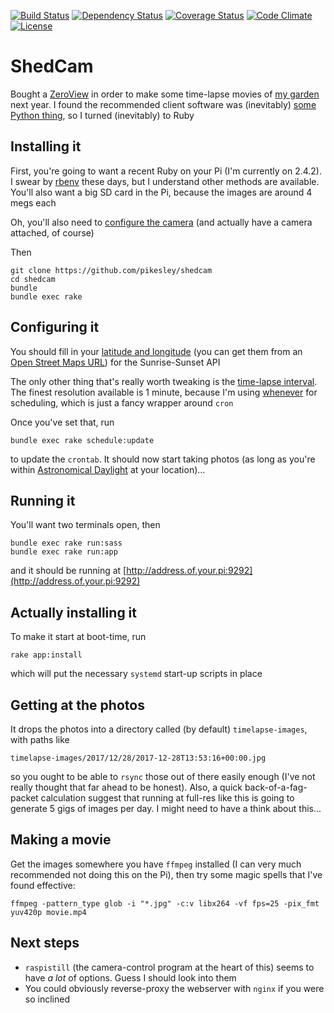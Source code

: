 [![Build Status](http://img.shields.io/travis/pikesley/shedcam.svg?style=flat-square)](https://travis-ci.org/pikesley/shedcam)
[![Dependency Status](http://img.shields.io/gemnasium/pikesley/shedcam.svg?style=flat-square)](https://gemnasium.com/pikesley/shedcam)
[![Coverage Status](http://img.shields.io/coveralls/pikesley/shedcam.svg?style=flat-square)](https://coveralls.io/r/pikesley/shedcam)
[![Code Climate](http://img.shields.io/codeclimate/github/pikesley/shedcam.svg?style=flat-square)](https://codeclimate.com/github/pikesley/shedcam)
[![License](http://img.shields.io/:license-mit-blue.svg?style=flat-square)](http://pikesley.mit-license.org)

# ShedCam

Bought a [ZeroView](https://thepihut.com/products/zeroview) in order to make some time-lapse movies of [my garden](https://www.flickr.com/photos/pikesley/collections/72157661958355852/) next year. I found the recommended client software was (inevitably) [some Python thing](https://github.com/alexellis/phototimer), so I turned (inevitably) to Ruby

## Installing it

First, you're going to want a recent Ruby on your Pi (I'm currently on 2.4.2). I swear by [rbenv](https://github.com/rbenv/rbenv) these days, but I understand other methods are available. You'll also want a big SD card in the Pi, because the images are around 4 megs each

Oh, you'll also need to [configure the camera](https://www.raspberrypi.org/documentation/configuration/camera.md) (and actually have a camera attached, of course)

Then

```
git clone https://github.com/pikesley/shedcam
cd shedcam
bundle
bundle exec rake
```

## Configuring it

You should fill in your [latitude and longitude](https://github.com/pikesley/shedcam/blob/master/config/config.yml#L3-L4) (you can get them from an [Open Street Maps URL](https://www.openstreetmap.org/#map=18/51.50115/-0.14313)) for the Sunrise-Sunset API

The only other thing that's really worth tweaking is the [time-lapse interval](https://github.com/pikesley/shedcam/blob/master/config/config.yml#L1). The finest resolution available is 1 minute, because I'm using [whenever](https://github.com/javan/whenever) for scheduling, which is just a fancy wrapper around `cron`

Once you've set that, run

```
bundle exec rake schedule:update
```

to update the `crontab`. It should now start taking photos (as long as you're within [Astronomical Daylight](https://en.wikipedia.org/wiki/Twilight#Astronomical_twilight) at your location)...

## Running it

You'll want two terminals open, then

```
bundle exec rake run:sass
bundle exec rake run:app
```

and it should be running at [http://address.of.your.pi:9292](http://address.of.your.pi:9292)

## Actually installing it

To make it start at boot-time, run

```
rake app:install
```

which will put the necessary `systemd` start-up scripts in place

## Getting at the photos

It drops the photos into a directory called (by default) `timelapse-images`, with paths like

```
timelapse-images/2017/12/28/2017-12-28T13:53:16+00:00.jpg
```

so you ought to be able to `rsync` those out of there easily enough (I've not really thought that far ahead to be honest). Also, a quick back-of-a-fag-packet calculation suggest that running at full-res like this is going to generate 5 gigs of images per day. I might need to have a think about this...

## Making a movie

Get the images somewhere you have `ffmpeg` installed (I can very much recommended not doing this on the Pi), then try some magic spells that I've found effective:

```
ffmpeg -pattern_type glob -i "*.jpg" -c:v libx264 -vf fps=25 -pix_fmt yuv420p movie.mp4
```

## Next steps

* `raspistill` (the camera-control program at the heart of this) seems to have _a lot_ of options. Guess I should look into them
* You could obviously reverse-proxy the webserver with `nginx` if you were so inclined
